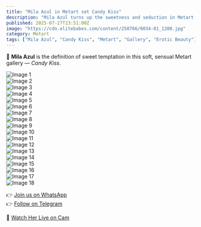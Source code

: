 ```yaml
---
title: "Mila Azul in Metart set Candy Kiss"
description: "Mila Azul turns up the sweetness and seduction in Metart’s gorgeous new gallery — Candy Kiss."
published: 2025-07-27T23:51:00Z
image: "https://cdn.elitebabes.com/content/250766/0034-01_1200.jpg"
category: Metart
tags: ["Mila Azul", "Candy Kiss", "Metart", "Gallery", "Erotic Beauty"]
---
```


💋 **Mila Azul** is the definition of sweet temptation in this soft, sensual Metart gallery — *Candy Kiss*.

![Image 1](https://cdn.elitebabes.com/content/250766/0034-01_1200.jpg)  
![Image 2](https://cdn.elitebabes.com/content/250766/0034-02_1200.jpg)  
![Image 3](https://cdn.elitebabes.com/content/250766/0034-03_1200.jpg)  
![Image 4](https://cdn.elitebabes.com/content/250766/0034-04_1200.jpg)  
![Image 5](https://cdn.elitebabes.com/content/250766/0034-05_1200.jpg)  
![Image 6](https://cdn.elitebabes.com/content/250766/0034-06_1200.jpg)  
![Image 7](https://cdn.elitebabes.com/content/250766/0034-07_1200.jpg)  
![Image 8](https://cdn.elitebabes.com/content/250766/0034-08_1200.jpg)  
![Image 9](https://cdn.elitebabes.com/content/250766/0034-09_1200.jpg)  
![Image 10](https://cdn.elitebabes.com/content/250766/0034-10_1200.jpg)  
![Image 11](https://cdn.elitebabes.com/content/250766/0034-11_1200.jpg)  
![Image 12](https://cdn.elitebabes.com/content/250766/0034-12_1200.jpg)  
![Image 13](https://cdn.elitebabes.com/content/250766/0034-13_1200.jpg)  
![Image 14](https://cdn.elitebabes.com/content/250766/0034-14_1200.jpg)  
![Image 15](https://cdn.elitebabes.com/content/250766/0034-15_1800.jpg)  
![Image 16](https://cdn.elitebabes.com/content/250766/0034-16_1200.jpg)  
![Image 17](https://cdn.elitebabes.com/content/250766/0034-17_1200.jpg)  
![Image 18](https://cdn.elitebabes.com/content/250766/0034-18_1200.jpg)  

👉 [Join us on WhatsApp](https://whatsapp.com/channel/0029VaMsUAp7tkjI8KcaRn10)  
👉 [Follow on Telegram](https://t.me/Xibabes)  

🔞 [Watch Her Live on Cam](https://redirecting-kappa.vercel.app/)
